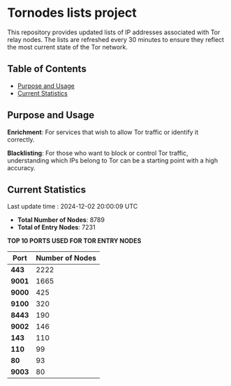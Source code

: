 # Tornodes lists project

This repository provides updated lists of IP addresses associated with Tor relay nodes. The lists are refreshed every 30 minutes to ensure they reflect the most current state of the Tor network.

## Table of Contents

- [Purpose and Usage](#purpose-and-usage)
- [Current Statistics](#current-statistics)


## Purpose and Usage

**Enrichment**: For services that wish to allow Tor traffic or identify it correctly.

**Blacklisting**: For those who want to block or control Tor traffic, understanding which IPs belong to Tor can be a starting point with a high accuracy.

## Current Statistics

Last update time : 2024-12-02 20:00:09 UTC

- **Total Number of Nodes**: 8789
- **Total of Entry Nodes**: 7231

**TOP 10 PORTS USED FOR TOR ENTRY NODES**

| **Port** | **Number of Nodes** |
|------|-----------------|
| **443**   | 2222  |
| **9001**   | 1665  |
| **9000**   | 425  |
| **9100**   | 320  |
| **8443**   | 190  |
| **9002**   | 146  |
| **143**   | 110  |
| **110**   | 99  |
| **80**   | 93  |
| **9003**   | 80  |

